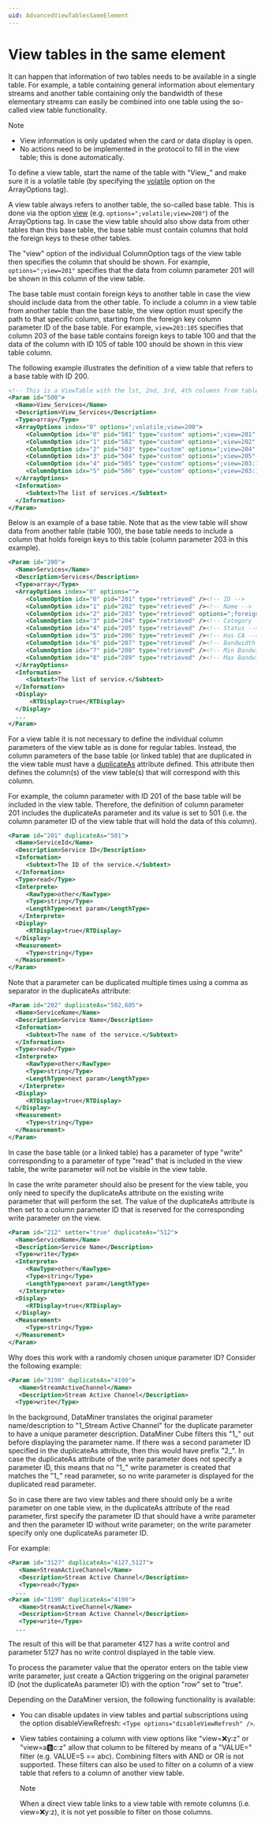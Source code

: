 ```yaml
---
uid: AdvancedViewTablesSameElement
---
```


# View tables in the same element

It can happen that information of two tables needs to be available in a single table. For example, a table containing general information about elementary streams and another table containing only the bandwidth of these elementary streams can easily be combined into one table using the so-called view table functionality.

> [!NOTE]
>
> - View information is only updated when the card or data display is open.
> - No actions need to be implemented in the protocol to fill in the view table; this is done automatically.

To define a view table, start the name of the table with "View_" and make sure it is a volatile table (by specifying the [volatile](xref:Protocol.Params.Param.ArrayOptions-options#volatile) option on the ArrayOptions tag).

A view table always refers to another table, the so-called base table. This is done via the option [view](xref:Protocol.Params.Param.ArrayOptions-options#view) (e.g. `options=";volatile;view=200"`) of the ArrayOptions tag. In case the view table should also show data from other tables than this base table, the base table must contain columns that hold the foreign keys to these other tables.

The "view" option of the individual ColumnOption tags of the view table then specifies the column that should be shown. For example, `options=";view=201"` specifies that the data from column parameter 201 will be shown in this column of the view table.

The base table must contain foreign keys to another table in case the view should include data from the other table. To include a column in a view table from another table than the base table, the view option must specify the path to that specific column, starting from the foreign key column parameter ID of the base table. For example, `view=203:105` specifies that column 203 of the base table contains foreign keys to table 100 and that the data of the column with ID 105 of table 100 should be shown in this view table column.

The following example illustrates the definition of a view table that refers to a base table with ID 200.

```xml
<!-- This is a ViewTable with the lst, 2nd, 3rd, 4th columns from table 200 and 4th and 5th columns from table 100. The Foreign Key from table 200 to table 100 is on column 203. -->
<Param id="500">
  <Name>View_Services</Name>
  <Description>View_Services</Description>
  <Type>array</Type>
  <ArrayOptions index="0" options=";volatile;view=200">
     <ColumnOption idx="0" pid="501" type="custom" options=";view=201" /><!-- ID -->
     <ColumnOption idx="1" pid="502" type="custom" options=";view=202" /><!-- Name -->
     <ColumnOption idx="2" pid="503" type="custom" options=";view=204" /><!-- Category -->
     <ColumnOption idx="3" pid="504" type="custom" options=";view=205" /><!-- Status -->
     <ColumnOption idx="4" pid="505" type="custom" options=";view=203:104" /><!-- Stream Transport Protocol -->
     <ColumnOption idx="5" pid="506" type="custom" options=";view=203:105" /><!-- Stream Type -->
  </ArrayOptions>
  <Information>
     <Subtext>The list of services.</Subtext>
  </Information>
</Param>
```

Below is an example of a base table. Note that as the view table will show data from another table (table 100), the base table needs to include a column that holds foreign keys to this table (column parameter 203 in this example).

```xml
<Param id="200">
  <Name>Services</Name>
  <Description>Services</Description>
  <Type>array</Type>
  <ArrayOptions index="0" options="">
     <ColumnOption idx="0" pid="201" type="retrieved" /><!-- ID -->
     <ColumnOption idx="1" pid="202" type="retrieved" /><!-- Name -->
     <ColumnOption idx="2" pid="203" type="retrieved" options=";foreignKey=100" /><!-- Stream ID -->
     <ColumnOption idx="3" pid="204" type="retrieved" /><!-- Category -->
     <ColumnOption idx="4" pid="205" type="retrieved" /><!-- Status -->
     <ColumnOption idx="5" pid="206" type="retrieved" /><!-- Has CA -->
     <ColumnOption idx="6" pid="207" type="retrieved" /><!-- Bandwidth -->
     <ColumnOption idx="7" pid="208" type="retrieved" /><!-- Min Bandwidth -->
     <ColumnOption idx="8" pid="209" type="retrieved" /><!-- Max Bandwidth -->
  </ArrayOptions>
  <Information>
     <Subtext>The list of service.</Subtext>
  </Information>
  <Display>
      <RTDisplay>true</RTDisplay>
  </Display>
  ...
</Param>
```

For a view table it is not necessary to define the individual column parameters of the view table as is done for regular tables. Instead, the column parameters of the base table (or linked table) that are duplicated in the view table must have a [duplicateAs](xref:Protocol.Params.Param-duplicateAs) attribute defined. This attribute then defines the column(s) of the view table(s) that will correspond with this column.

For example, the column parameter with ID 201 of the base table will be included in the view table. Therefore, the definition of column parameter 201 includes the duplicateAs parameter and its value is set to 501 (i.e. the column parameter ID of the view table that will hold the data of this column).

```xml
<Param id="201" duplicateAs="501">
  <Name>ServiceId</Name>
  <Description>Service ID</Description>
  <Information>
     <Subtext>The ID of the service.</Subtext>
  </Information>
  <Type>read</Type>
  <Interprete>
     <RawType>other</RawType>
     <Type>string</Type>
     <LengthType>next param</LengthType>
   </Interprete>
  <Display>
     <RTDisplay>true</RTDisplay>
  </Display>
  <Measurement>
     <Type>string</Type>
  </Measurement>
</Param>
```

Note that a parameter can be duplicated multiple times using a comma as separator in the duplicateAs attribute:

```xml
<Param id="202" duplicateAs="502,605">
  <Name>ServiceName</Name>
  <Description>Service Name</Description>
  <Information>
     <Subtext>The name of the service.</Subtext>
  </Information>
  <Type>read</Type>
  <Interprete>
     <RawType>other</RawType>
     <Type>string</Type>
     <LengthType>next param</LengthType>
   </Interprete>
  <Display>
     <RTDisplay>true</RTDisplay>
  </Display>
  <Measurement>
     <Type>string</Type>
  </Measurement>
</Param>
```

In case the base table (or a linked table) has a parameter of type "write" corresponding to a parameter of type "read" that is included in the view table, the write parameter will not be visible in the view table.

In case the write parameter should also be present for the view table, you only need to specify the duplicateAs attribute on the existing write parameter that will perform the set. The value of the duplicateAs attribute is then set to a column parameter ID that is reserved for the corresponding write parameter on the view.

```xml
<Param id="212" setter="true" duplicateAs="512">
  <Name>ServiceName</Name>
  <Description>Service Name</Description>
  <Type>write</Type>
  <Interprete>
     <RawType>other</RawType>
     <Type>string</Type>
     <LengthType>next param</LengthType>
   </Interprete>
  <Display>
     <RTDisplay>true</RTDisplay>
  </Display>
  <Measurement>
     <Type>string</Type>
  </Measurement>
</Param>
```

Why does this work with a randomly chosen unique parameter ID? Consider the following example:

```xml
<Param id="3190" duplicateAs="4190">
   <Name>StreamActiveChannel</Name>
   <Description>Stream Active Channel</Description>
  <Type>write</Type>
```

In the background, DataMiner translates the original parameter name/description to "1_Stream Active Channel" for the duplicate parameter to have a unique parameter description. DataMiner Cube filters this "1_" out before displaying the parameter name. If there was a second parameter ID specified in the duplicateAs attribute, then this would have prefix "2_". In case the duplicateAs attribute of the write parameter does not specify a parameter ID, this means that no "1_" write parameter is created that matches the "1_" read parameter, so no write parameter is displayed for the duplicated read parameter.

So in case there are two view tables and there should only be a write parameter on one table view, in the duplicateAs attribute of the read parameter, first specify the parameter ID that should have a write parameter and then the parameter ID without write parameter; on the write parameter specify only one duplicateAs parameter ID.

For example:

```xml
<Param id="3127" duplicateAs="4127,5127">
   <Name>StreamActiveChannel</Name>
   <Description>Stream Active Channel</Description>
   <Type>read</Type>
  ...
<Param id="3190" duplicateAs="4190">
   <Name>StreamActiveChannel</Name>
   <Description>Stream Active Channel</Description>
   <Type>write</Type>
  ...
```

The result of this will be that parameter 4127 has a write control and parameter 5127 has no write control displayed in the table view.

To process the parameter value that the operator enters on the table view write parameter, just create a QAction triggering on the original parameter ID (not the duplicateAs parameter ID) with the option "row" set to "true".

Depending on the DataMiner version, the following functionality is available:

- You can disable updates in view tables and partial subscriptions using the option disableViewRefresh: `<Type options="disableViewRefresh" />`.
- View tables containing a column with view options like "view=:x:y:z" or "view=a:b:c:z" allow that column to be filtered by means of a "VALUE=" filter (e.g. VALUE=5 == abc). Combining filters with AND or OR is not supported.<!-- RN 30237 --> These filters can also be used to filter on a column of a view table that refers to a column of another view table.<!-- RN 30809 -->

  > [!NOTE]
  > When a direct view table links to a view table with remote columns (i.e. view=:x:y:z), it is not yet possible to filter on those columns.
